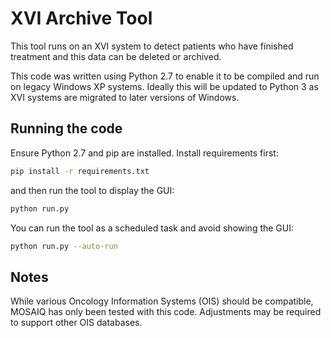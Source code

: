 # XVI Archive Tool

This tool runs on an XVI system to detect patients who have finished treatment and
this data can be deleted or archived.

This code was written using Python 2.7 to enable it to be compiled and run on
legacy Windows XP systems. Ideally this will be updated to Python 3 as XVI systems
are migrated to later versions of Windows.

## Running the code

Ensure Python 2.7 and pip are installed. Install requirements first:

```bash
pip install -r requirements.txt
```

and then run the tool to display the GUI:

```bash
python run.py
```

You can run the tool as a scheduled task and avoid showing the GUI:

```bash
python run.py --auto-run
```

## Notes

While various Oncology Information Systems (OIS) should be compatible, MOSAIQ has only been tested with this
code. Adjustments may be required to support other OIS databases.
